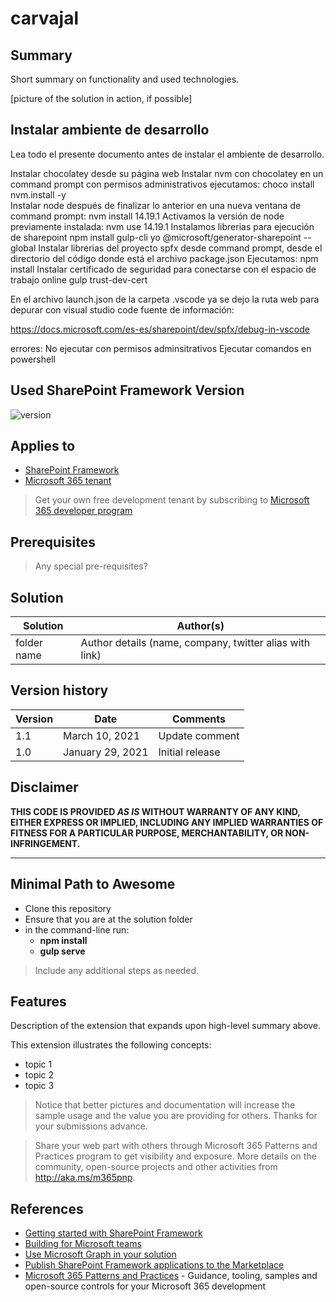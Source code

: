 # carvajal

## Summary

Short summary on functionality and used technologies.

[picture of the solution in action, if possible]

## Instalar ambiente de desarrollo

Lea todo el presente documento antes de instalar el ambiente de desarrollo.

Instalar chocolatey desde su página web
Instalar nvm con chocolatey en un command prompt con permisos administrativos ejecutamos:
  choco install nvm.install -y  
Instalar node después de finalizar lo anterior en una nueva ventana de command prompt:
  nvm install 14.19.1
Activamos la versión de node previamente instalada:
  nvm use 14.19.1
Instalamos librerias para ejecución de sharepoint
  npm install gulp-cli yo @microsoft/generator-sharepoint --global
Instalar librerias del proyecto spfx desde command prompt, desde el directorio del código donde está el archivo package.json Ejecutamos:
  npm install
Instalar certificado de seguridad para conectarse con el espacio de trabajo online
  gulp trust-dev-cert

En el archivo launch.json de la carpeta .vscode ya se dejo la ruta web para depurar con visual studio code fuente de información:

https://docs.microsoft.com/es-es/sharepoint/dev/spfx/debug-in-vscode

errores:
  No ejecutar con permisos adminsitrativos
  Ejecutar comandos en powershell

## Used SharePoint Framework Version

![version](https://img.shields.io/badge/version-1.13-green.svg)

## Applies to

- [SharePoint Framework](https://aka.ms/spfx)
- [Microsoft 365 tenant](https://docs.microsoft.com/en-us/sharepoint/dev/spfx/set-up-your-developer-tenant)

> Get your own free development tenant by subscribing to [Microsoft 365 developer program](http://aka.ms/o365devprogram)

## Prerequisites

> Any special pre-requisites?

## Solution

Solution|Author(s)
--------|---------
folder name | Author details (name, company, twitter alias with link)

## Version history

Version|Date|Comments
-------|----|--------
1.1|March 10, 2021|Update comment
1.0|January 29, 2021|Initial release

## Disclaimer

**THIS CODE IS PROVIDED *AS IS* WITHOUT WARRANTY OF ANY KIND, EITHER EXPRESS OR IMPLIED, INCLUDING ANY IMPLIED WARRANTIES OF FITNESS FOR A PARTICULAR PURPOSE, MERCHANTABILITY, OR NON-INFRINGEMENT.**

---

## Minimal Path to Awesome

- Clone this repository
- Ensure that you are at the solution folder
- in the command-line run:
  - **npm install**
  - **gulp serve**

> Include any additional steps as needed.

## Features

Description of the extension that expands upon high-level summary above.

This extension illustrates the following concepts:

- topic 1
- topic 2
- topic 3

> Notice that better pictures and documentation will increase the sample usage and the value you are providing for others. Thanks for your submissions advance.

> Share your web part with others through Microsoft 365 Patterns and Practices program to get visibility and exposure. More details on the community, open-source projects and other activities from http://aka.ms/m365pnp.

## References

- [Getting started with SharePoint Framework](https://docs.microsoft.com/en-us/sharepoint/dev/spfx/set-up-your-developer-tenant)
- [Building for Microsoft teams](https://docs.microsoft.com/en-us/sharepoint/dev/spfx/build-for-teams-overview)
- [Use Microsoft Graph in your solution](https://docs.microsoft.com/en-us/sharepoint/dev/spfx/web-parts/get-started/using-microsoft-graph-apis)
- [Publish SharePoint Framework applications to the Marketplace](https://docs.microsoft.com/en-us/sharepoint/dev/spfx/publish-to-marketplace-overview)
- [Microsoft 365 Patterns and Practices](https://aka.ms/m365pnp) - Guidance, tooling, samples and open-source controls for your Microsoft 365 development